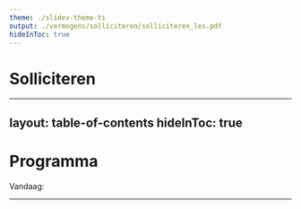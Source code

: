```yaml
---
theme: ./slidev-theme-ti
output: ./vermogens/solliciteren/solliciteren_les.pdf
hideInToc: true
---
```


# Solliciteren

---
layout: table-of-contents
hideInToc: true
---

# Programma

Vandaag:

---

